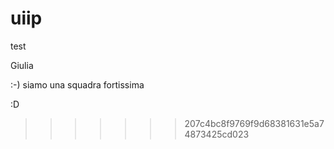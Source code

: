 # uiip


test

Giulia




















:-) siamo una squadra fortissima




















































































































































































































































































































































































:D












>>>>>>> 207c4bc8f9769f9d68381631e5a74873425cd023
